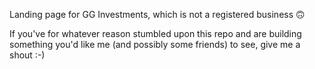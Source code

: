 Landing page for GG Investments, which is not a registered business 🙃

If you've for whatever reason stumbled upon this repo and are building something you'd like me (and possibly some friends) to see, give me a shout :-)
